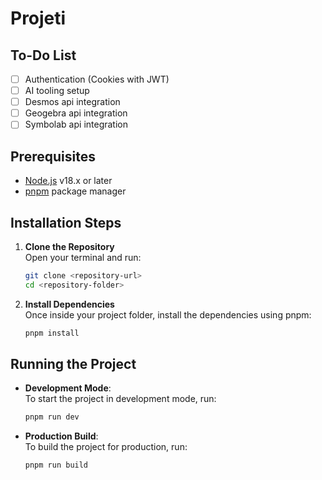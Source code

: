 # Projeti

## To-Do List

- [ ] Authentication (Cookies with JWT)
- [ ] AI tooling setup
- [ ] Desmos api integration
- [ ] Geogebra api integration
- [ ] Symbolab api integration

## Prerequisites

- [Node.js](https://nodejs.org/) v18.x or later
- [pnpm](https://pnpm.io/) package manager

## Installation Steps

1. **Clone the Repository**  
   Open your terminal and run:
   ```bash
   git clone <repository-url>
   cd <repository-folder>
   ```

2. **Install Dependencies**  
   Once inside your project folder, install the dependencies using pnpm:
   ```bash
   pnpm install
   ```

## Running the Project

- **Development Mode**:  
  To start the project in development mode, run:
  ```bash
  pnpm run dev
  ```

- **Production Build**:  
  To build the project for production, run:
  ```bash
  pnpm run build
  ```
